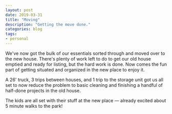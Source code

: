 ```yaml
---
layout: post
date: 2019-03-31
title: "Moving"
description: "Getting the move done."
categories: blog
tags:
- personal
---
```


We've now got the bulk of our essentials sorted through and moved over to the new house. There's plenty of work left to do to get our old house emptied and ready for listing, but the hard work is done. Now comes the fun part of getting situated and organized in the new place to enjoy it.

A 26' truck, 3 trips between houses, and 1 trip to the storage unit got us all set to now reduce the problem to basic cleaning and finishing a handful of half-done projects in the old house.

The kids are all set with their stuff at the new place — already excited about 5 minute walks to the park!

